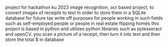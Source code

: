 project for hackathon ku 2023
image recognition, ocr based project, to convert images of receipts to text in order to store them in a SQLite database for
future tax write off purposes for people working in such fields such as self-employed people or people in real estate flipping homes
this project is based in python and utilizes python libraries such as pytesseract and openCV. you scan a picture of a receipt, then turn it into text and then store the total $ in database

